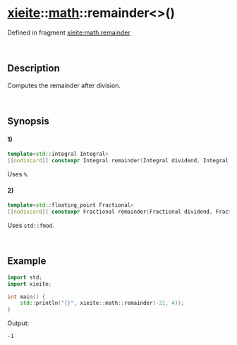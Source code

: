 # [xieite](../../xieite.md)\:\:[math](../../math.md)\:\:remainder\<\>\(\)
Defined in fragment [xieite:math.remainder](../../../src/math/remainder.cpp)

&nbsp;

## Description
Computes the remainder after division.

&nbsp;

## Synopsis
#### 1)
```cpp
template<std::integral Integral>
[[nodiscard]] constexpr Integral remainder(Integral dividend, Integral divisor) noexcept;
```
Uses `%`.
#### 2)
```cpp
template<std::floating_point Fractional>
[[nodiscard]] constexpr Fractional remainder(Fractional dividend, Fractional divisor) noexcept;
```
Uses `std::fmod`.

&nbsp;

## Example
```cpp
import std;
import xieite;

int main() {
    std::println("{}", xieite::math::remainder(-21, 4));
}
```
Output:
```
-1
```

